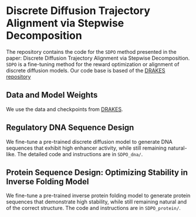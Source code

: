 # Discrete Diffusion Trajectory Alignment via Stepwise Decomposition

The repository contains the code for the `SDPO` method presented in the paper: Discrete Diffusion Trajectory Alignment
via Stepwise Decomposition. `SDPO` is a fine-tuning method for the reward optimization or alignment of discrete diffusion models.
Our code base is based of the [DRAKES repository](https://github.com/ChenyuWang-Monica/DRAKES/tree/master)

## Data and Model Weights

We use the data and checkpoints from [DRAKES](https://github.com/ChenyuWang-Monica/DRAKES/tree/master).

## Regulatory DNA Sequence Design

We fine-tune a pre-trained discrete diffusion model to generate DNA sequences that exhibit high enhancer activity, while still remaining natural-like. The detailed code and instructions are in `SDPO_dna/`. 

## Protein Sequence Design: Optimizing Stability in Inverse Folding Model

We fine-tune a pre-trained inverse protein folding model to generate protein sequences that demonstrate high stability, while still remaining natural and of the correct structure. The code and instructions are in `SDPO_protein/`.
